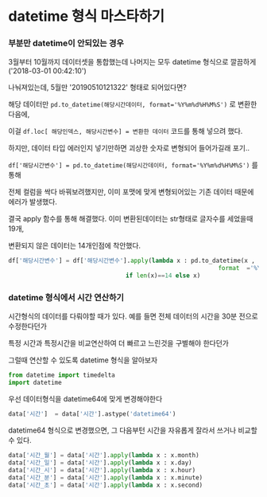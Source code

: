 # datetime 형식 마스타하기





### 부분만 datetime이 안되있는 경우

3월부터 10월까지 데이터셋을 통합했는데  나머지는 모두 datetime 형식으로 깔끔하게 ('2018-03-01 00:42:10')

나눠져있는데, 5월만 '20190510121322' 형태로 되어있다면?

해당 데이터만 `pd.to_datetime(해당시간데이터, format='%Y%m%d%H%M%S')` 로 변환한다음에,

이걸 `df.loc[ 해당인덱스, 해당시간변수] = 변환한 데이터` 코드를 통해 넣으려 했다.

하지만, 데이터 타입 에러인지 넣기만하면 괴상한 숫자로 변형되어 들어가길래 포기..

 `df['해당시간변수'] = pd.to_datetime(해당시간데이터, format='%Y%m%d%H%M%S')` 를 통해

전체 컬럼을 싹다 바꿔보려했지만, 이미 포맷에 맞게 변형되어있는 기존 데이터 때문에 에러가 발생했다.

결국 apply 함수를 통해 해결했다. 이미 변환된데이터는 str형태로 글자수를 세었을때 19개, 

변환되지 않은 데이터는 14개인점에 착안했다.

```python
df['해당시간변수'] = df['해당시간변수'].apply(lambda x : pd.to_datetime(x , 
                                                           format  ='%Y%m%d%H%M%S'),
                                 if len(x)==14 else x)
```







### datetime 형식에서 시간 연산하기

시간형식의 데이터를 다뤄야할 때가 있다. 예를 들면 전체 데이터의 시간을 30분 전으로 수정한다던가

특정 시간과 특정시간을 비교연산하여 더 빠르고 느린것을 구별해야 한다던가

그럴때 연산할 수 있도록 datetime 형식을 알아보자



```python
from datetime import timedelta
import datetime
```



우선 데이터형식을 datetime64에 맞게 변경해야한다



```python
data['시간']  = data['시간'].astype('datetime64')
```



datetime64 형식으로 변경했으면, 그 다음부턴 시간을 자유롭게 잘라서 쓰거나 비교할 수 있다.

```python
data['시간_월'] = data['시간'].apply(lambda x : x.month)
data['시간_일'] = data['시간'].apply(lambda x : x.day)
data['시간_시'] = data['시간'].apply(lambda x : x.hour)
data['시간_분'] = data['시간'].apply(lambda x : x.minute)
data['시간_초'] = data['시간'].apply(lambda x : x.second)
```



